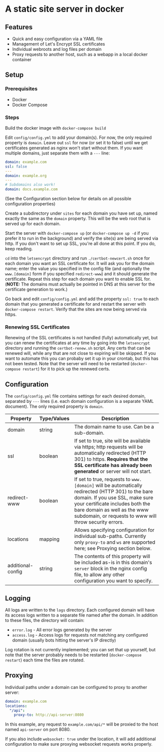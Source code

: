 # A static site server in docker

## Features

- Quick and easy configuration via a YAML file
- Management of Let's Encrypt SSL certificates
- Individual webroots and log files per domain
- Proxy requests to another host, such as a webapp in a local docker container

## Setup

### Prerequisites

- Docker
- Docker Compose

### Steps

Build the docker image with `docker-compose build`

Edit `config/config.yml` to add your domain(s). For now, the only required property is `domain`. Leave out `ssl` for now (or set it to false) until we get certificates generated as nginx won't start without them. If you want multiple domains, just separate them with a `---` line:

```yaml
domain: example.com
ssl: false
---
domain: example.org
---
# Subdomains also work!
domain: docs.example.com
```

(See the Configuration section below for details on all possible configuration properties)

Create a subdirectory under `sites` for each domain you have set up, named exactly the same as the `domain` property. This will be the web root that is served up for each domain. 

Start the server with `docker-compose up` (or `docker-compose up -d` if you prefer it to run in the background) and verify the site(s) are being served via http. If you don't want to set up SSL, you're all done at this point. If you do, keep reading.

`cd` into the `letsencrypt` directory and run `./certbot-newcert.sh` once for each domain you want an SSL certificate for. It will ask you for the domain name; enter the value you specified in the config file (and optionally the `www.[domain]` form if you specified `redirect-www`) and it should generate the certificate. Repeat this step for each domain you want to enable SSL for. (**NOTE:** The domains must actually be pointed in DNS at this server for the certificate generation to work.)

Go back and edit `config/config.yml` and add the property `ssl: true` to each domain that you generated a certificate for and restart the server with `docker-compose restart`. Verify that the sites are now being served via https.

### Renewing SSL Certificates

Renewing of the SSL certificates is not handled (fully) automatically yet, but you can renew the certificates at any time by going into the `letsencrypt` directory and running the `certbot-renew.sh` script. Any certs that can be renewed will, while any that are not close to expiring will be skipped. If you want to automate this you can probaby set it up in your crontab, but this has not been tested. Note that the server will need to be restarted (`docker-compose restart`) for it to pick up the renewed certs.

## Configuration

The `config/config.yml` file contains settings for each desired domain, separated by `---` lines (i.e. each domain configuration is a separate YAML document). The only required property is `domain`.

| Property | Type/Values | Description |
|----------|-------------|-------------|
| domain   | string      | The domain name to use. Can be a sub-domain. |
| ssl      | boolean     | If set to true, site will be available via https; http requests will be automatically redirected (HTTP 301) to https. **Requires that the SSL certificate has already been generated** or server will not start. |
| redirect-www | boolean | If set to true, requests to `www.[domain]` will be automatically redirected (HTTP 301) to the bare domain. If you use SSL, make sure your certificate includes both the bare domain as well as the www subdomain, or requests to www will throw security errors. |
| locations | mapping    | Allows specifying configuration for individual sub-paths. Currently only `proxy-to` and `ws` are supported here; see Proxying section below. |
| additional-config | string | The contents of this property will be included as-is in this domain's `server` block in the nginx config file, to allow any other configuration you want to specify. |

## Logging

All logs are written to the `logs` directory. Each configured domain will have its access logs written to a separate file named after the domain. In addition to these files, the directory will contain:
- `error.log` - All error logs generated by the server
- `access.log` - Access logs for requests not matching any configured domain (usually bots hitting the server's IP directly)

Log rotation is not currently implemented; you can set that up yourself, but note that the server probably needs to be restarted (`docker-compose restart`) each time the files are rotated.

## Proxying

Individual paths under a domain can be configured to proxy to another server:

```yaml
domain: example.com
locations:
  "/api":
    proxy-to: http://api-server:8080
```

In this example, any request to `example.com/api/*` will be proxied to the host named `api-server` on port 8080.

If you also include `websocket: true` under the location, it will add additional configuration to make sure proxying websocket requests works properly. 
